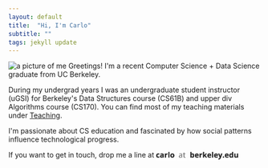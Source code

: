 ```yaml
---
layout: default
title:  "Hi, I'm Carlo"
subtitle: ""
tags: jekyll update
---
```

<img id="home_page_picture" src="{{site.logo | relative_url}}" alt="a picture of me" />
Greetings! I'm a recent Computer Science + Data Science graduate from UC Berkeley. 

During my undergrad years I was an undergraduate student instructor (uGSI) for Berkeley's Data Structures course (CS61B) and upper div Algorithms course (CS170). You can find most of my teaching materials under [Teaching](/teaching).

I'm passionate about CS education and fascinated by how social patterns influence technological progress.  

If you want to get in touch, drop me a line at
<img style="vertical-align: middle" height="20" src="files/contact/contact1.png"/>
<img style="vertical-align: middle" height="20" src="files/contact/contact2.png"/>
<img style="vertical-align: middle" height="20" src="files/contact/contact3.png"/>